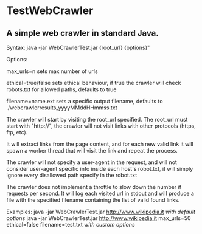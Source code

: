TestWebCrawler
==============

A simple web crawler in standard Java.
--------------------------------------

Syntax: java -jar WebCrawlerTest.jar {root_url} {options}"

Options:

max_urls=n         sets max number of urls

ethical=true/false   sets ethical behaviour, if true the crawler will check robots.txt for allowed paths, defaults to true

filename=name.ext  sets a specific output filename, defaults to ./webcrawlerresults_yyyyMMddHHmmss.txt

The crawler will start by visiting the root_url specified.
The root_url must start with "http://", the crawler will not visit links with other protocols (https, ftp, etc).

It will extract links from the page content, and for each new valid link it will spawn a worker thread that will visit the link and repeat the process.

The crawler will not specify a user-agent in the request, and will not consider user-agent specific info inside each host's robot.txt, it will simply ignore every disallowed path specify in the robot.txt

The crawler does not implement a throttle to slow down the number if requests per second.
It will log each visited url in stdout and will produce a file with the specified filename containing the list of valid found links.

Examples:
java -jar WebCrawlerTest.jar http://www.wikipedia.it  *with default options*
java -jar WebCrawlerTest.jar http://www.wikipedia.it max_urls=50 ethical=false filename=test.txt *with custom options*
